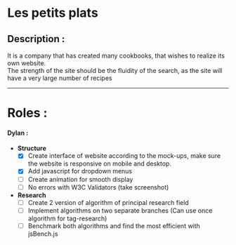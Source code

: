# Les petits plats

## Description :

It is a company that has created many cookbooks, that wishes to realize its own website.<br>
The strength of the site should be the fluidity of the search, as the site will have a very large number of recipes

---


# Roles :


#### Dylan : 
- __Structure__
    - [x] Create interface of website according to the mock-ups, make sure the website is responsive on mobile and desktop.
    - [x] Add javascript for dropdown menus
    - [ ] Create animation for smooth display
    - [ ] No errors with W3C Validators (take screenshot)

- __Research__
    - [ ] Create 2 version of algorithm of principal research field
    - [ ] Implement algorithms on two separate branches (Can use once algorithm for tag-research)
    - [ ] Benchmark both algorithms and find the most efficient with jsBench.js